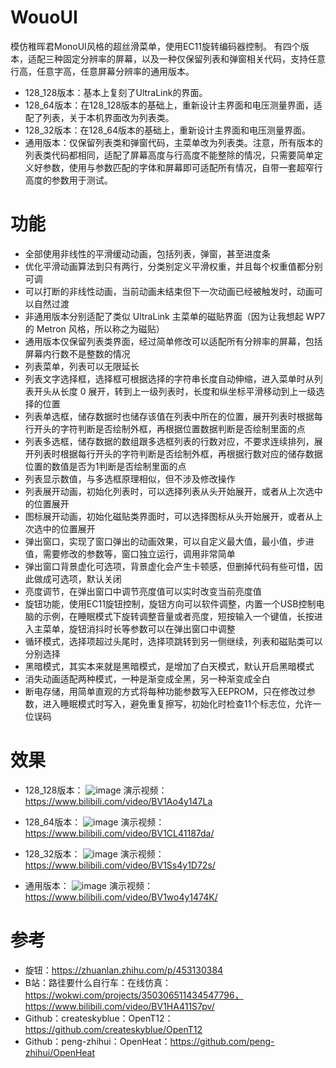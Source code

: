 # WouoUI
模仿稚晖君MonoUI风格的超丝滑菜单，使用EC11旋转编码器控制。
有四个版本，适配三种固定分辨率的屏幕，以及一种仅保留列表和弹窗相关代码，支持任意行高，任意字高，任意屏幕分辨率的通用版本。
* 128_128版本：基本上复刻了UltraLink的界面。
* 128_64版本：在128_128版本的基础上，重新设计主界面和电压测量界面，适配了列表，关于本机界面改为列表类。
* 128_32版本：在128_64版本的基础上，重新设计主界面和电压测量界面。
* 通用版本：仅保留列表类和弹窗代码，主菜单改为列表类。注意，所有版本的列表类代码都相同，适配了屏幕高度与行高度不能整除的情况，只需要简单定义好参数，使用与参数匹配的字体和屏幕即可适配所有情况，自带一套超窄行高度的参数用于测试。

# 功能 
* 全部使用非线性的平滑缓动动画，包括列表，弹窗，甚至进度条
* 优化平滑动画算法到只有两行，分类别定义平滑权重，并且每个权重值都分别可调
* 可以打断的非线性动画，当前动画未结束但下一次动画已经被触发时，动画可以自然过渡
* 非通用版本分别适配了类似 UltraLink 主菜单的磁贴界面（因为让我想起 WP7 的 Metron 风格，所以称之为磁贴）
* 通用版本仅保留列表类界面，经过简单修改可以适配所有分辨率的屏幕，包括屏幕内行数不是整数的情况
* 列表菜单，列表可以无限延长
* 列表文字选择框，选择框可根据选择的字符串长度自动伸缩，进入菜单时从列表开头从长度 0 展开，转到上一级列表时，长度和纵坐标平滑移动到上一级选择的位置
* 列表单选框，储存数据时也储存该值在列表中所在的位置，展开列表时根据每行开头的字符判断是否绘制外框，再根据位置数据判断是否绘制里面的点
* 列表多选框，储存数据的数组跟多选框列表的行数对应，不要求连续排列，展开列表时根据每行开头的字符判断是否绘制外框，再根据行数对应的储存数据位置的数值是否为1判断是否绘制里面的点
* 列表显示数值，与多选框原理相似，但不涉及修改操作
* 列表展开动画，初始化列表时，可以选择列表从头开始展开，或者从上次选中的位置展开
* 图标展开动画，初始化磁贴类界面时，可以选择图标从头开始展开，或者从上次选中的位置展开
* 弹出窗口，实现了窗口弹出的动画效果，可以自定义最大值，最小值，步进值，需要修改的参数等，窗口独立运行，调用非常简单
* 弹出窗口背景虚化可选项，背景虚化会产生卡顿感，但删掉代码有些可惜，因此做成可选项，默认关闭
* 亮度调节，在弹出窗口中调节亮度值可以实时改变当前亮度值
* 旋钮功能，使用EC11旋钮控制，旋钮方向可以软件调整，内置一个USB控制电脑的示例，在睡眠模式下旋转调整音量或者亮度，短按输入一个键值，长按进入主菜单，旋钮消抖时长等参数可以在弹出窗口中调整
* 循环模式，选择项超过头尾时，选择项跳转到另一侧继续，列表和磁贴类可以分别选择
* 黑暗模式，其实本来就是黑暗模式，是增加了白天模式，默认开启黑暗模式
* 消失动画适配两种模式，一种是渐变成全黑，另一种渐变成全白
* 断电存储，用简单直观的方式将每种功能参数写入EEPROM，只在修改过参数，进入睡眠模式时写入，避免重复擦写，初始化时检查11个标志位，允许一位误码

# 效果
* 128_128版本：
![image](https://github.com/RQNG/WouoUI/assets/115459678/0da977bc-5a8f-42f3-bbcc-3ce90da6027b)
演示视频：https://www.bilibili.com/video/BV1Ao4y147La

* 128_64版本：
![image](https://github.com/RQNG/WouoUI/assets/115459678/65437f96-5c1b-46bd-a198-558a0de811e3)
演示视频：https://www.bilibili.com/video/BV1CL41187da/

* 128_32版本：
![image](https://github.com/RQNG/WouoUI/assets/115459678/77ce9c6b-2dcd-4bb9-8d59-f6beeb959015)
演示视频：https://www.bilibili.com/video/BV1Ss4y1D72s/

* 通用版本：
![image](https://github.com/RQNG/WouoUI/assets/115459678/0fae540a-bc7e-43e0-8936-60f22ae3733f)
演示视频：https://www.bilibili.com/video/BV1wo4y1474K/

# 参考
* 旋钮：https://zhuanlan.zhihu.com/p/453130384
* B站：路徍要什么自行车：在线仿真：https://wokwi.com/projects/350306511434547796，https://www.bilibili.com/video/BV1HA411S7pv/
* Github：createskyblue：OpenT12：https://github.com/createskyblue/OpenT12
* Github：peng-zhihui：OpenHeat：https://github.com/peng-zhihui/OpenHeat
